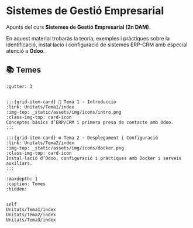 # Sistemes de Gestió Empresarial

Apunts del curs **Sistemes de Gestió Empresarial (2n DAM)**.  

En aquest material trobaràs la teoria, exemples i pràctiques sobre la identificació, instal·lació i configuració de sistemes ERP-CRM amb especial atenció a **Odoo**.

## 📚 Temes

```{grid} 1 2 2 2
:gutter: 3


:::{grid-item-card} 🏁 Tema 1 · Introducció
:link: Unitats/Tema1/index
:img-top: _static/assets/img/icons/intro.png
:class-img-top: card-icon
Conceptes bàsics d’ERP/CRM i primera presa de contacte amb Odoo.
:::

:::{grid-item-card} ⚙️ Tema 2 · Desplegament i Configuració
:link: Unitats/Tema2/index
:img-top: _static/assets/img/icons/docker.png
:class-img-top: card-icon
Instal·lació d’Odoo, configuració i pràctiques amb Docker i serveis auxiliars.
:::

````




```{toctree}
:maxdepth: 1
:caption: Temes
:hidden:


self
Unitats/Tema1/index
Unitats/Tema2/index
Unitats/Tema3/index
```


